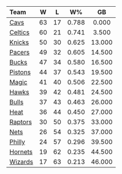| Team                            |  W  |  L  |  W%   |   GB   |
|:--------------------------------|:---:|:---:|:-----:|:------:|
| [Cavs](/r/clevelandcavs)        | 63  | 17  | 0.788 | 0.000  |
| [Celtics](/r/bostonceltics)     | 60  | 21  | 0.741 | 3.500  |
| [Knicks](/r/NYKnicks)           | 50  | 30  | 0.625 | 13.000 |
| [Pacers](/r/pacers)             | 49  | 32  | 0.605 | 14.500 |
| [Bucks](/r/MkeBucks)            | 47  | 34  | 0.580 | 16.500 |
| [Pistons](/r/DetroitPistons)    | 44  | 37  | 0.543 | 19.500 |
| [Magic](/r/OrlandoMagic)        | 41  | 40  | 0.506 | 22.500 |
| [Hawks](/r/AtlantaHawks)        | 39  | 42  | 0.481 | 24.500 |
| [Bulls](/r/chicagobulls)        | 37  | 43  | 0.463 | 26.000 |
| [Heat](/r/heat)                 | 36  | 44  | 0.450 | 27.000 |
| [Raptors](/r/torontoraptors)    | 30  | 50  | 0.375 | 33.000 |
| [Nets](/r/GoNets)               | 26  | 54  | 0.325 | 37.000 |
| [Philly](/r/sixers)             | 24  | 57  | 0.296 | 39.500 |
| [Hornets](/r/CharlotteHornets)  | 19  | 62  | 0.235 | 44.500 |
| [Wizards](/r/washingtonwizards) | 17  | 63  | 0.213 | 46.000 |